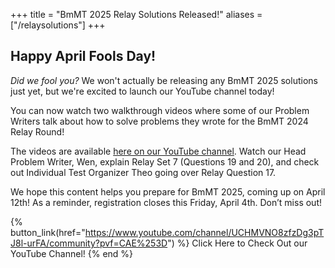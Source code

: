 +++
title = "BmMT 2025 Relay Solutions Released!"
aliases = ["/relaysolutions"]
+++

## Happy April Fools Day!
_Did we fool you?_ We won't actually be releasing any BmMT 2025 solutions just yet, but we're excited to launch our YouTube channel today! 

You can now watch two walkthrough videos where some of our Problem Writers talk about how to solve problems they wrote for the BmMT 2024 Relay Round!

The videos are available [here on our YouTube channel](https://www.youtube.com/channel/UCHMVNO8zfzDg3pTJ8l-urFA/community?pvf=CAE%253D). Watch our Head Problem Writer, Wen, explain Relay Set 7 (Questions 19 and 20), and check out Individual Test Organizer Theo going over Relay Question 17.

We hope this content helps you prepare for BmMT 2025, coming up on April 12th! As a reminder, registration closes this Friday, April 4th. Don’t miss out!

{% button_link(href="https://www.youtube.com/channel/UCHMVNO8zfzDg3pTJ8l-urFA/community?pvf=CAE%253D") %} Click Here to Check Out our YouTube Channel! {% end %}

